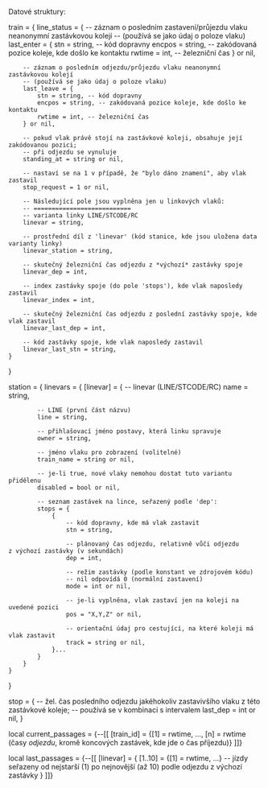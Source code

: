 Datové struktury:

train = {
    line_status = {
        -- záznam o posledním zastavení/průjezdu vlaku neanonymní zastávkovou kolejí
        -- (používá se jako údaj o poloze vlaku)
        last_enter = {
            stn = string, -- kód dopravny
            encpos = string, -- zakódovaná pozice koleje, kde došlo ke kontaktu
            rwtime = int, -- železniční čas
        } or nil,

        -- záznam o posledním odjezdu/průjezdu vlaku neanonymní zastávkovou kolejí
        -- (používá se jako údaj o poloze vlaku)
        last_leave = {
            stn = string, -- kód dopravny
            encpos = string, -- zakódovaná pozice koleje, kde došlo ke kontaktu
            rwtime = int, -- železniční čas
        } or nil,

        -- pokud vlak právě stojí na zastávkové koleji, obsahuje její zakódovanou pozici;
        -- při odjezdu se vynuluje
        standing_at = string or nil,

        -- nastaví se na 1 v případě, že "bylo dáno znamení", aby vlak zastavil
        stop_request = 1 or nil,

        -- Následující pole jsou vyplněna jen u linkových vlaků:
        -- ===========================
        -- varianta linky LINE/STCODE/RC
        linevar = string,

        -- prostřední díl z 'linevar' (kód stanice, kde jsou uložena data varianty linky)
        linevar_station = string,

        -- skutečný železniční čas odjezdu z *výchozí* zastávky spoje
        linevar_dep = int,

        -- index zastávky spoje (do pole 'stops'), kde vlak naposledy zastavil
        linevar_index = int,

        -- skutečný železniční čas odjezdu z poslední zastávky spoje, kde vlak zastavil
        linevar_last_dep = int,

        -- kód zastávky spoje, kde vlak naposledy zastavil
        linevar_last_stn = string,
    }
}

station = {
    linevars = {
        [linevar] = {
            -- linevar (LINE/STCODE/RC)
            name = string,

            -- LINE (první část názvu)
            line = string,

            -- přihlašovací jméno postavy, která linku spravuje
            owner = string,

            -- jméno vlaku pro zobrazení (volitelné)
            train_name = string or nil,

            -- je-li true, nové vlaky nemohou dostat tuto variantu přidělenu
            disabled = bool or nil,

            -- seznam zastávek na lince, seřazený podle 'dep':
            stops = {
                {
                    -- kód dopravny, kde má vlak zastavit
                    stn = string,

                    -- plánovaný čas odjezdu, relativně vůči odjezdu z výchozí zastávky (v sekundách)
                    dep = int,

                    -- režim zastávky (podle konstant ve zdrojovém kódu)
                    -- nil odpovídá 0 (normální zastavení)
                    mode = int or nil,

                    -- je-li vyplněna, vlak zastaví jen na koleji na uvedené pozici
                    pos = "X,Y,Z" or nil,

                    -- orientační údaj pro cestující, na které koleji má vlak zastavit
                    track = string or nil,
                }...
            }
        }
    }
}

stop = {
    -- žel. čas posledního odjezdu jakéhokoliv zastavivšího vlaku z této zastávkové koleje;
    -- používá se v kombinaci s intervalem
    last_dep = int or nil,
}

local current_passages = {--[[
    [train_id] = {[1] = rwtime, ..., [n] = rwtime (časy *odjezdu*, kromě koncových zastávek, kde jde o čas příjezdu)}
]]}

local last_passages = {--[[
    [linevar] = {
        [1..10] = {[1] = rwtime, ...} -- jízdy seřazeny od nejstarší (1) po nejnovější (až 10) podle odjezdu z výchozí zastávky
    }
]]}
